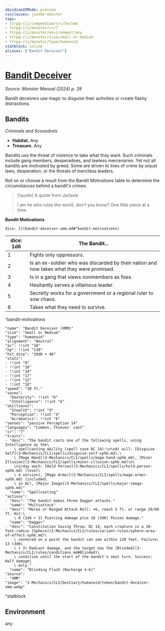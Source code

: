 ```yaml
---
obsidianUIMode: preview
cssclasses: json5e-monster
tags:
- ttrpg-cli/compendium/src/5e/xmm
- ttrpg-cli/monster/cr/7
- ttrpg-cli/monster/environment/any
- ttrpg-cli/monster/size/small-or-medium
- ttrpg-cli/monster/type/humanoid
statblock: inline
aliases: ["Bandit Deceiver"]
---
```

# [Bandit Deceiver](3-Mechanics\CLI\bestiary\humanoid/bandit-deceiver-xmm.md)
*Source: Monster Manual (2024) p. 28*  

Bandit deceivers use magic to disguise their activities or create flashy distractions.

## Bandits

*Criminals and Scoundrels*

- **Habitat.** Any  
- **Treasure.** Any  

Bandits use the threat of violence to take what they want. Such criminals include gang members, desperadoes, and lawless mercenaries. Yet not all bandits are motivated by greed. Some are driven to lives of crime by unjust laws, desperation, or the threats of merciless leaders.

Roll on or choose a result from the Bandit Motivations table to determine the circumstances behind a bandit's crimes.

> [!quote] A quote from Jarlaxle  
> 
> I am he who rules the world, don't you know? One little piece at a time.

**Bandit Motivations**

`dice: [](bandit-deceiver-xmm.md#^bandit-motivations)`

| dice: 1d6 | The Bandit... |
|-----------|---------------|
| 1 | Fights only oppressors. |
| 2 | Is an ex-soldier who was discarded by their nation and now takes what they were promised. |
| 3 | Is in a gang that views nonmembers as foes. |
| 4 | Hesitantly serves a villainous leader. |
| 5 | Secretly works for a government or a regional ruler to sow chaos. |
| 6 | Takes what they need to survive. |
^bandit-motivations

```statblock
"name": "Bandit Deceiver (XMM)"
"size": "Small or Medium"
"type": "humanoid"
"alignment": "Neutral"
"ac": !!int "16"
"hp": !!int "130"
"hit_dice": "20d8 + 40"
"stats":
- !!int "8"
- !!int "16"
- !!int "14"
- !!int "17"
- !!int "12"
- !!int "16"
"speed": "30 ft."
"saves":
  "Dexterity": !!int "6"
  "Intelligence": !!int "6"
"skillsaves":
  "Stealth": !!int "9"
  "Perception": !!int "4"
  "Acrobatics": !!int "6"
"senses": "passive Perception 14"
"languages": "Common, Thieves' cant"
"cr": "7"
"traits":
- "desc": "The bandit casts one of the following spells, using Intelligence as the\
    \ spellcasting ability (spell save DC 14):\n\nAt will: [Disguise Self](3-Mechanics/CLI/spells/disguise-self-xphb.md),\
    \ [Mage Hand](3-Mechanics/CLI/spells/mage-hand-xphb.md), [Minor Illusion](3-Mechanics/CLI/spells/minor-illusion-xphb.md)\n\
    \n1/day each: [Hold Person](3-Mechanics/CLI/spells/hold-person-xphb.md) (level\
    \ 4 version), [Mage Armor](3-Mechanics/CLI/spells/mage-armor-xphb.md) (included\
    \ in AC), [Major Image](3-Mechanics/CLI/spells/major-image-xphb.md)"
  "name": "Spellcasting"
"actions":
- "desc": "The bandit makes three Dagger attacks."
  "name": "Multiattack"
- "desc": "Melee or Ranged Attack Roll: +6, reach 5 ft. or range 20/60 ft. Hit:\
    \ 8 (2d4 + 3) Piercing damage plus 10 (3d6) Poison damage."
  "name": "Dagger"
- "desc": "Constitution Saving Throw: DC 14, each creature in a 10-foot-radius [Sphere](3-Mechanics/CLI/rules/variant-rules/sphere-area-of-effect-xphb.md)\
    \ centered on a point the bandit can see within 120 feet. Failure: 13 (3d6\
    \ + 3) Radiant damage, and the target has the [Blinded](3-Mechanics/CLI/rules/conditions.md#Blinded)\
    \ condition until the start of the bandit's next turn. Success: Half damage\
    \ only."
  "name": "Blinding Flash (Recharge 4-6)"
"source":
- "XMM"
"image": "3-Mechanics/CLI/bestiary/humanoid/token/bandit-deceiver-xmm.webp"
```
^statblock

## Environment

any